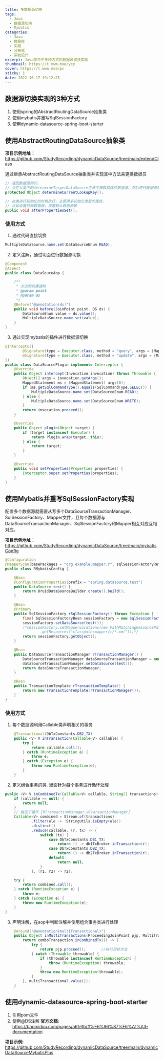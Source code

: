 ```yaml
---
title: 多数据源切换
tags:
  - Java
  - 数据源切换
  - Mybatis
categories:
  - Java
  - 数据库
  - 实践
  - 分布式
  - 系统设计
excerpt: Java项目中多种方式的数据源切换实现
thumbnail: https://t.mwm.moe/ycy
cover: https://t.mwm.moe/pc
sticky: 1
date: 2022-10-17 19:12:25
---
```


## 数据源切换实现的3种方式
1. 使用spring的AbstractRoutingDataSource抽象类
2. 使用mybatis并重写SqlSessionFactory
3. 使用dynamic-datasource-spring-boot-starter

## 使用AbstractRoutingDataSource抽象类
**项目示例地址：** https://github.com/StudyRecording/dynamicDataSource/tree/main/extendClass  

通过继承AbstractRoutingDataSource抽象类并实现其中方法来更换数据员
```java
// 返回数据源标识，
// 会在父类中的determineTargetDataSource方法中获取具体的数据源，然后进行数据源的链接
protected Object determineCurrentLookupKey();

// 在类进行初始化的时候执行，主要用来初始化类型的属性，
// 比如设置目标数据源，设置默认数据源等
public void afterPropertiesSet();
```
### 使用方式
1. 通过代码直接切换
```java
MultipleDataSource.name.set(DataSourceEnum.READ);
```
2. 定义注解，通过切面进行数据源切换
```java
@Component
@Aspect
public class DataSouceAop {

    /**
     * 方法的前置通知
     * @param point
     * @param ds
     */
    @Before("@annotation(ds)")
    public void before(JoinPoint point, DS ds) {
        DataSourceEnum value = ds.value();
        MultipleDataSource.name.set(value);
    }
}
```
3. 通过实现mybatis的插件进行数据源切换
```java
@Intercepts({
        @Signature(type = Executor.class, method = "query", args = {MappedStatement.class, Object.class, RowBounds.class, ResultHandler.class}),
        @Signature(type = Executor.class, method = "update", args = {MappedStatement.class, Object.class})
})
public class DataSourcePlugin implements Interceptor {
    @Override
    public Object intercept(Invocation invocation) throws Throwable {
        Object[] args = invocation.getArgs();
        MappedStatement ms = (MappedStatement) args[0];
        if (ms.getSqlCommandType().equals(SqlCommandType.SELECT)) {
            MultipleDataSource.name.set(DataSourceEnum.READ);
        } else {
            MultipleDataSource.name.set(DataSourceEnum.WRITE);
        }
        return invocation.proceed();
    }

    @Override
    public Object plugin(Object target) {
        if (target instanceof Executor) {
            return Plugin.wrap(target, this);
        } else {
            return target;
        }
    }

    @Override
    public void setProperties(Properties properties) {
        Interceptor.super.setProperties(properties);
    }
}
```

## 使用Mybatis并重写SqlSessionFactory实现
配置多个数据源就需要从写多个DataSourceTransactionManager、SqlSessionFactory、Mapper文件，且每个数据源与DataSourceTransactionManager、SqlSessionFactory和Mapper相互对应互相对应。

**项目示例地址：** https://github.com/StudyRecording/dynamicDataSource/tree/main/mybatisConfig 

```java
@Configuration
@MapperScan(basePackages = "org.example.mapper.r", sqlSessionFactoryRef = "rSqlSessionFactory")
public class RMybatisConfig {

    @Bean
    @ConfigurationProperties(prefix = "spring.datasource.test")
    public DataSource test() {
        return DruidDataSourceBuilder.create().build();
    }

    @Bean
    @Primary
    public SqlSessionFactory rSqlSessionFactory() throws Exception {
        final SqlSessionFactoryBean sessionFactory = new SqlSessionFactoryBean();
        sessionFactory.setDataSource(test());
        /*sessionFactory.setMapperLocations(new PathMatchingResourcePatternResolver()
                .getResources("classpath:mapper/r/*.xml"));*/
        return sessionFactory.getObject();
    }

    @Bean
    public DataSourceTransactionManager rTransactionManager() {
        DataSourceTransactionManager dataSourceTransactionManager = new DataSourceTransactionManager();
        dataSourceTransactionManager.setDataSource(test());
        return dataSourceTransactionManager;
    }

    @Bean
    public TransactionTemplate rTransactionTemplate() {
        return new TransactionTemplate(rTransactionManager());
    }
}
```

### 使用方式
1. 每个数据源利用Callable类声明相关的事务
```java
    @Transactional(DbTxConstants.DB2_TX)
    public <V> V inTransaction(Callable<V> callable) {
        try {
            return callable.call();
        } catch (RuntimeException e) {
            throw e;
        } catch (Exception e) {
            throw new RuntimeException(e);
        }
    }
```
2. 定义组合事务的类, 里面针对每个事务进行循环处理
```java
public <V> V inCombinedTx(Callable<V> callable, String[] transactions) {
    if (callable == null) {
        return null;
    }
    // 相当于循环 [RTransactionManager,wTransactionManager]
    Callable<V> combined = Stream.of(transactions)
            .filter(ele -> !StringUtils.isEmpty(ele))
            .distinct()
            .reduce(callable, (r, tx) -> {
                switch (tx) {
                    case DbTxConstants.DB1_TX:
                        return () -> db1TxBroker.inTransaction(r);
                    case DbTxConstants.DB2_TX:
                        return () -> db2TxBroker.inTransaction(r);
                    default:
                        return null;
                }
            }, (r1, r2) -> r2);

    try {
        return combined.call();
    } catch (RuntimeException e) {
        throw e;
    } catch (Exception e) {
        throw new RuntimeException(e);
    }
}
```
3. 声明注解，在aop中判断注解并使用组合事务类进行处理
```java
    @Around("@annotation(multiTransactional)")
    public Object inMultiTransactions(ProceedingJoinPoint pjp, MultiTransactional multiTransactional) {
        return comboTransaction.inCombinedTx(() -> {
            try {
                return pjp.proceed();       //执行目标方法
            } catch (Throwable throwable) {
                if (throwable instanceof RuntimeException) {
                    throw (RuntimeException) throwable;
                }
                throw new RuntimeException(throwable);
            }
        }, multiTransactional.value());
    }
```

## 使用dynamic-datasource-spring-boot-starter
1. 引用pom文件
2. 使用@DS注解
**官方文档:** https://baomidou.com/pages/a61e1b/#%E6%96%87%E6%A1%A3-documentation

**项目示例:** https://github.com/StudyRecording/dynamicDataSource/tree/main/dynamicDataSourceMybatisPlus

